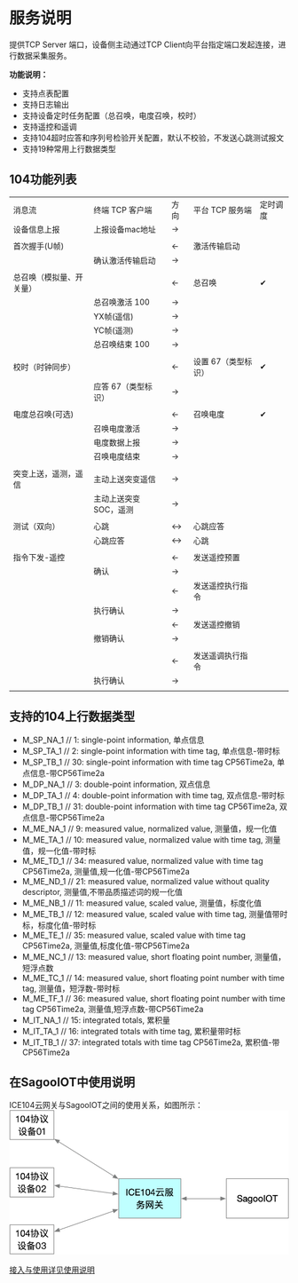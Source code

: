 # 服务说明
提供TCP Server 端口，设备侧主动通过TCP Client向平台指定端口发起连接，进行数据采集服务。

**功能说明：**

* 支持点表配置
* 支持日志输出
* 支持设备定时任务配置（总召唤，电度召唤，校时）
* 支持遥控和遥调
* 支持104超时应答和序列号检验开关配置，默认不校验，不发送心跳测试报文
* 支持19种常用上行数据类型

## 104功能列表

|                          |                       |      |                     |          |
| ------------------------ | --------------------- | ---- | ------------------- | -------- |
| 消息流                   | 终端 TCP 客户端       | 方向 | 平台 TCP 服务端     | 定时调度 |
| 设备信息上报             | 上报设备mac地址       | →    |                     |          |
|                          |                       |      |                     |          |
| 首次握手(U帧)            |                       | ←    | 激活传输启动        |          |
|                          | 确认激活传输启动      | →    |                     |          |
|                          |                       |      |                     |          |
| 总召唤（模拟量、开关量） |                       | ←    | 总召唤              | ✔        |
|                          | 总召唤激活 100        | →    |                     |          |
|                          | YX帧(遥信)            | →    |                     |          |
|                          | YC帧(遥测)            | →    |                     |          |
|                          | 总召唤结束 100        | →    |                     |          |
|                          |                       |      |                     |          |
| 校时（时钟同步）         |                       | ←    | 设置 67（类型标识） | ✔        |
|                          | 应答 67（类型标识）   | →    |                     |          |
|                          |                       |      |                     |          |
| 电度总召唤(可选)         |                       | ←    | 召唤电度            | ✔        |
|                          | 召唤电度激活          | →    |                     |          |
|                          | 电度数据上报          | →    |                     |          |
|                          | 召唤电度结束          | →    |                     |          |
|                          |                       |      |                     |          |
| 突变上送，遥测，遥信     | 主动上送突变遥信      | →    |                     |          |
|                          | 主动上送突变SOC，遥测 | →    |                     |          |
|                          |                       |      |                     |          |
| 测试（双向）             | 心跳                  | ↔    | 心跳应答            |          |
|                          | 心跳应答              | ↔    | 心跳                |          |
|                          |                       |      |                     |          |
| 指令下发-遥控            |                       | ←    | 发送遥控预置        |          |
|                          | 确认                  | →    |                     |          |
|                          |                       | ←    | 发送遥控执行指令    |          |
|                          | 执行确认              | →    |                     |          |
|                          |                       | ←    | 发送遥控撤销        |          |
|                          | 撤销确认              | →    |                     |          |
|                          |                       |      |                     |          |
|                          |                       | ←    | 发送遥调执行指令    |          |
|                          | 执行确认              | →    |                     |          |
|                          |                       |      |                     |          |



## 支持的104上行数据类型

- M_SP_NA_1 // 1: single-point information, 单点信息
- M_SP_TA_1 // 2: single-point information with time tag, 单点信息-带时标
- M_SP_TB_1 // 30: single-point information with time tag CP56Time2a, 单点信息-带CP56Time2a
- M_DP_NA_1 // 3: double-point information, 双点信息
- M_DP_TA_1 // 4: double-point information with time tag, 双点信息-带时标
- M_DP_TB_1 // 31: double-point information with time tag CP56Time2a, 双点信息-带CP56Time2a
- M_ME_NA_1 // 9: measured value, normalized value, 测量值，规一化值
- M_ME_TA_1 // 10: measured value, normalized value with time tag, 测量值，规一化值-带时标
- M_ME_TD_1 // 34: measured value, normalized value with time tag CP56Time2a, 测量值,规一化值-带CP56Time2a
- M_ME_ND_1 // 21: measured value, normalized value without quality descriptor, 测量值,不带品质描述词的规一化值
- M_ME_NB_1 // 11: measured value, scaled value, 测量值，标度化值
- M_ME_TB_1 // 12: measured value, scaled value with time tag, 测量值带时标，标度化值-带时标
- M_ME_TE_1 // 35: measured value, scaled value with time tag CP56Time2a, 测量值,标度化值-带CP56Time2a
- M_ME_NC_1 // 13: measured value, short floating point number, 测量值，短浮点数
- M_ME_TC_1 // 14: measured value, short floating point number with time tag, 测量值，短浮数-带时标
- M_ME_TF_1 // 36: measured value, short floating point number with time tag CP56Time2a, 测量值,短浮点数-带CP56Time2a
- M_IT_NA_1 // 15: integrated totals, 累积量
- M_IT_TA_1 // 16: integrated totals with time tag, 累积量带时标
- M_IT_TB_1 // 37: integrated totals with time tag CP56Time2a, 累积值-带CP56Time2a

## 在SagooIOT中使用说明

ICE104云网关与SagooIOT之间的使用关系，如图所示：
![](../../imgs/extended/104iot.jpg)

[接入与使用详见使用说明](start.md)



